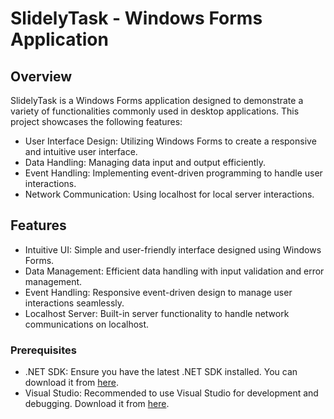 # SlidelyTask - Windows Forms Application

## Overview

SlidelyTask is a Windows Forms application designed to demonstrate a variety of functionalities commonly used in desktop applications. This project showcases the following features:

- User Interface Design: Utilizing Windows Forms to create a responsive and intuitive user interface.
- Data Handling: Managing data input and output efficiently.
- Event Handling: Implementing event-driven programming to handle user interactions.
- Network Communication: Using localhost for local server interactions.

## Features

- Intuitive UI: Simple and user-friendly interface designed using Windows Forms.
- Data Management: Efficient data handling with input validation and error management.
- Event Handling: Responsive event-driven design to manage user interactions seamlessly.
- Localhost Server: Built-in server functionality to handle network communications on localhost.


### Prerequisites

- .NET SDK: Ensure you have the latest .NET SDK installed. You can download it from [here](https://dotnet.microsoft.com/download/dotnet).
- Visual Studio: Recommended to use Visual Studio for development and debugging. Download it from [here](https://visualstudio.microsoft.com/).

